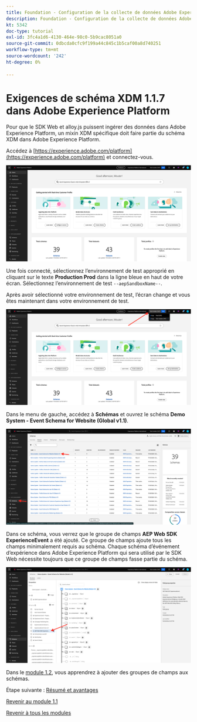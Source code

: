 ```yaml
---
title: Foundation - Configuration de la collecte de données Adobe Experience Platform et de l’extension du SDK Web - Schéma XDM requis dans Adobe Experience Platform
description: Foundation - Configuration de la collecte de données Adobe Experience Platform et de l’extension du SDK Web - Schéma XDM requis dans Adobe Experience Platform
kt: 5342
doc-type: tutorial
exl-id: 3fc4a1d6-4130-464e-98c0-5b9cac8051a0
source-git-commit: 0dbcda0cfc9f199a44c845c1b5caf00a8d740251
workflow-type: tm+mt
source-wordcount: '242'
ht-degree: 0%

---
```


# Exigences de schéma XDM 1.1.7 dans Adobe Experience Platform

Pour que le SDK Web et alloy.js puissent ingérer des données dans Adobe Experience Platform, un mixin XDM spécifique doit faire partie du schéma XDM dans Adobe Experience Platform.

Accédez à [https://experience.adobe.com/platform](https://experience.adobe.com/platform) et connectez-vous.

![Débogueur AEP](./images/exp1.png)

Une fois connecté, sélectionnez l’environnement de test approprié en cliquant sur le texte **Production Prod** dans la ligne bleue en haut de votre écran. Sélectionnez l’environnement de test `--aepSandboxName--`.

Après avoir sélectionné votre environnement de test, l’écran change et vous êtes maintenant dans votre environnement de test.

![Débogueur AEP](./images/exp2.png)

Dans le menu de gauche, accédez à **Schémas** et ouvrez le schéma **Demo System - Event Schema for Website (Global v1.1)**.

![Débogueur AEP](./images/exp3.png)

Dans ce schéma, vous verrez que le groupe de champs **AEP Web SDK ExperienceEvent** a été ajouté. Ce groupe de champs ajoute tous les champs minimalement requis au schéma. Chaque schéma d’événement d’expérience dans Adobe Experience Platform qui sera utilisé par le SDK Web nécessite toujours que ce groupe de champs fasse partie du schéma.

![Débogueur AEP](./images/exp4.png)

Dans le [module 1.2](./../module1.2/data-ingestion.md), vous apprendrez à ajouter des groupes de champs aux schémas.

Étape suivante : [Résumé et avantages](./summary.md)

[Revenir au module 1.1](./data-ingestion-launch-web-sdk.md)

[Revenir à tous les modules](./../../../overview.md)
